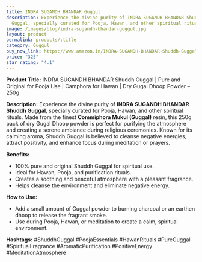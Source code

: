 ```yaml
---
title: INDRA SUGANDH BHANDAR Guggul
description: Experience the divine purity of INDRA SUGANDH BHANDAR Shuddh
  Guggal, specially curated for Pooja, Hawan, and other spiritual rituals.
image: /images/blog/indra-sugandh-bhandar-guggul.jpg
layout: product
permalink: products/:title
category: Guggul
buy_now_link: https://www.amazon.in/INDRA-SUGANDH-BHANDAR-Shuddh-Guggal/dp/B08FYK7J1S/ref=sr_1_6?crid=274T8B0U72I18&tag=ayushmonk-21
price: "325"
star_rating: "4.1"
---
```

**Product Title:**
INDRA SUGANDH BHANDAR Shuddh Guggal | Pure and Original for Pooja Use | Camphora for Hawan | Dry Gugal Dhoop Powder – 250g

**Description:**
Experience the divine purity of **INDRA SUGANDH BHANDAR Shuddh Guggal**, specially curated for Pooja, Hawan, and other spiritual rituals. Made from the finest **Commiphora Mukul (Guggal)** resin, this 250g pack of dry Gugal Dhoop powder is perfect for purifying the atmosphere and creating a serene ambiance during religious ceremonies. Known for its calming aroma, Shuddh Guggal is believed to cleanse negative energies, attract positivity, and enhance focus during meditation or prayers.

**Benefits:**
- 100% pure and original Shuddh Guggal for spiritual use.
- Ideal for Hawan, Pooja, and purification rituals.
- Creates a soothing and peaceful atmosphere with a pleasant fragrance.
- Helps cleanse the environment and eliminate negative energy.

**How to Use:**
- Add a small amount of Guggal powder to burning charcoal or an earthen dhoop to release the fragrant smoke.
- Use during Pooja, Hawan, or meditation to create a calm, spiritual environment.

**Hashtags:**
#ShuddhGuggal #PoojaEssentials #HawanRituals #PureGuggal #SpiritualFragrance #AromaticPurification #PositiveEnergy #MeditationAtmosphere
